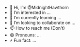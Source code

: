 - 👋 Hi, I’m @MidnightHawthorn
- 👀 I’m interested in ...
- 🌱 I’m currently learning ...
- 💞️ I’m looking to collaborate on ...
- 📫 How to reach me (Don't)
- 😄 Pronouns: ...
- ⚡ Fun fact: ...

<!---
MidnightHawthorn/MidnightHawthorn is a ✨ special ✨ repository because its `README.md` (this file) appears on your GitHub profile.
You can click the Preview link to take a look at your changes.
--->
